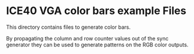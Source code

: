 # ICE40 VGA color bars example Files

This directory contains files to generate color bars.

By propagating the column and row counter values out of the sync generator
they can be used to generate patterns on the RGB color outputs.

